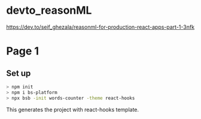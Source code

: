 # devto_reasonML
https://dev.to/seif_ghezala/reasonml-for-production-react-apps-part-1-3nfk


# Page 1

## Set up

```bash
> npm init
> npm i bs-platform
> npx bsb -init words-counter -theme react-hooks
```

This generates the project with react-hooks template.